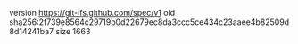 version https://git-lfs.github.com/spec/v1
oid sha256:2f739e8564c29719b0d22679ec8da3ccc5ce434c23aaee4b82509d8d14241ba7
size 1663
